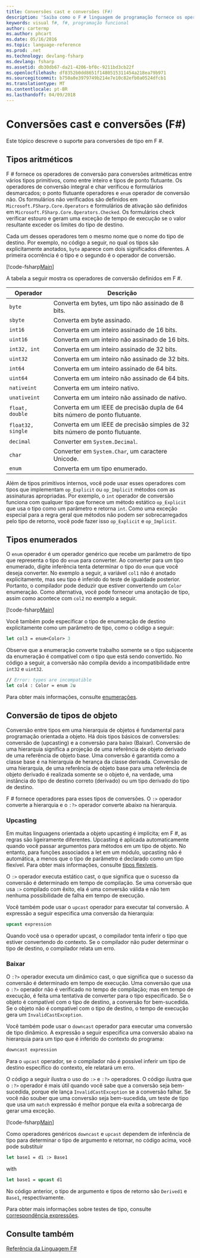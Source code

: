 ```yaml
---
title: Conversões cast e conversões (F#)
description: 'Saiba como o F # linguagem de programação fornece os operadores de conversão para conversões aritméticas entre vários tipos primitivos.'
keywords: visual f#, f#, programação funcional
author: cartermp
ms.author: phcart
ms.date: 05/16/2016
ms.topic: language-reference
ms.prod: .net
ms.technology: devlang-fsharp
ms.devlang: fsharp
ms.assetid: db30db67-da21-4206-bf0c-9211bd3cb22f
ms.openlocfilehash: df8352b0dd8651f1480515311454a218ea79b971
ms.sourcegitcommit: b750a8e3979749b214e7e10c82efb0a0524dfcb1
ms.translationtype: MT
ms.contentlocale: pt-BR
ms.lasthandoff: 04/09/2018
---
```

# <a name="casting-and-conversions-f"></a>Conversões cast e conversões (F#)

Este tópico descreve o suporte para conversões de tipo em F #.

## <a name="arithmetic-types"></a>Tipos aritméticos
F # fornece os operadores de conversão para conversões aritméticas entre vários tipos primitivos, como entre inteiro e tipos de ponto flutuante. Os operadores de conversão integral e char verificou e formulários desmarcados; o ponto flutuante operadores e `enum` operador de conversão não. Os formulários não verificados são definidos em `Microsoft.FSharp.Core.Operators` e formulários de ativação são definidos em `Microsoft.FSharp.Core.Operators.Checked`. Os formulários check verificar estouro e geram uma exceção de tempo de execução se o valor resultante exceder os limites do tipo de destino.

Cada um desses operadores tem o mesmo nome que o nome do tipo de destino. Por exemplo, no código a seguir, no qual os tipos são explicitamente anotados, `byte` aparece com dois significados diferentes. A primeira ocorrência é o tipo e o segundo é o operador de conversão.

[!code-fsharp[Main](../../../samples/snippets/fsharp/lang-ref-2/snippet4401.fs)]

A tabela a seguir mostra os operadores de conversão definidos em F #.

|Operador|Descrição|
|--------|-----------|
|`byte`|Converta em bytes, um tipo não assinado de 8 bits.|
|`sbyte`|Converta em byte assinado.|
|`int16`|Converta em um inteiro assinado de 16 bits.|
|`uint16`|Converta em um inteiro não assinado de 16 bits.|
|`int32, int`|Converta em um inteiro assinado de 32 bits.|
|`uint32`|Converta em um inteiro não assinado de 32 bits.|
|`int64`|Converta em um inteiro assinado de 64 bits.|
|`uint64`|Converta em um inteiro não assinado de 64 bits.|
|`nativeint`|Converta em um inteiro nativo.|
|`unativeint`|Converta em um inteiro não assinado de nativo.|
|`float, double`|Converta em um IEEE de precisão dupla de 64 bits número de ponto flutuante.|
|`float32, single`|Converta em um IEEE de precisão simples de 32 bits número de ponto flutuante.|
|`decimal`|Converter em `System.Decimal`.|
|`char`|Converter em `System.Char`, um caractere Unicode.|
|`enum`|Converta em um tipo enumerado.|
Além de tipos primitivos internos, você pode usar esses operadores com tipos que implementam `op_Explicit` ou `op_Implicit` métodos com as assinaturas apropriadas. Por exemplo, o `int` operador de conversão funciona com qualquer tipo que fornece um método estático `op_Explicit` que usa o tipo como um parâmetro e retorna `int`. Como uma exceção especial para a regra geral que métodos não podem ser sobrecarregados pelo tipo de retorno, você pode fazer isso `op_Explicit` e `op_Implicit`.

## <a name="enumerated-types"></a>Tipos enumerados
O `enum` operador é um operador genérico que recebe um parâmetro de tipo que representa o tipo do `enum` para converter. Ao converter para um tipo enumerado, digite inferência tenta determinar o tipo do `enum` que você deseja converter. No exemplo a seguir, a variável `col1` não é anotado explicitamente, mas seu tipo é inferido do teste de igualdade posterior. Portanto, o compilador pode deduzir que estiver convertendo um `Color` enumeração. Como alternativa, você pode fornecer uma anotação de tipo, assim como acontece com `col2` no exemplo a seguir.

[!code-fsharp[Main](../../../samples/snippets/fsharp/lang-ref-2/snippet4402.fs)]
    
Você também pode especificar o tipo de enumeração de destino explicitamente como um parâmetro de tipo, como o código a seguir:

```fsharp
let col3 = enum<Color> 3
```

Observe que a enumeração converte trabalho somente se o tipo subjacente da enumeração é compatível com o tipo que está sendo convertido. No código a seguir, a conversão não compila devido a incompatibilidade entre `int32` e `uint32`.

```fsharp
// Error: types are incompatible
let col4 : Color = enum 2u
```

Para obter mais informações, consulte [enumerações](enumerations.md).

## <a name="casting-object-types"></a>Conversão de tipos de objeto
Conversão entre tipos em uma hierarquia de objetos é fundamental para programação orientada a objeto. Há dois tipos básicos de conversões: conversão de (upcasting) e a conversão para baixo (Baixar). Conversão de uma hierarquia significa a projeção de uma referência de objeto derivado de uma referência de objeto base. Uma conversão é garantida como a classe base é na hierarquia de herança da classe derivada. Conversão de uma hierarquia, de uma referência de objeto base para uma referência de objeto derivado é realizada somente se o objeto é, na verdade, uma instância do tipo de destino correto (derivado) ou um tipo derivado do tipo de destino.

F # fornece operadores para esses tipos de conversões. O `:>` operador converte a hierarquia e o `:?>` operador converte abaixo na hierarquia.

### <a name="upcasting"></a>Upcasting
Em muitas linguagens orientada a objeto upcasting é implícita; em F #, as regras são ligeiramente diferentes. Upcasting é aplicada automaticamente quando você passar argumentos para métodos em um tipo de objeto. No entanto, para funções associados a let em um módulo, upcasting não é automática, a menos que o tipo de parâmetro é declarado como um tipo flexível. Para obter mais informações, consulte [tipos flexíveis](flexible-Types.md).

O `:>` operador executa estático cast, o que significa que o sucesso da conversão é determinado em tempo de compilação. Se uma conversão que usa `:>` compilado com êxito, ela é uma conversão válida e não tem nenhuma possibilidade de falha em tempo de execução.

Você também pode usar o `upcast` operador para executar tal conversão. A expressão a seguir especifica uma conversão da hierarquia:

```fsharp
upcast expression
```

Quando você usa o operador upcast, o compilador tenta inferir o tipo que estiver convertendo do contexto. Se o compilador não puder determinar o tipo de destino, o compilador relata um erro.

### <a name="downcasting"></a>Baixar
O `:?>` operador executa um dinâmico cast, o que significa que o sucesso da conversão é determinado em tempo de execução. Uma conversão que usa o `:?>` operador não é verificado no tempo de compilação; mas em tempo de execução, é feita uma tentativa de converter para o tipo especificado. Se o objeto é compatível com o tipo de destino, a conversão for bem-sucedida. Se o objeto não é compatível com o tipo de destino, o tempo de execução gera um `InvalidCastException`.

Você também pode usar o `downcast` operador para executar uma conversão de tipo dinâmico. A expressão a seguir especifica uma conversão abaixo na hierarquia para um tipo que é inferido do contexto do programa:

```fsharp
downcast expression
```

Para o `upcast` operador, se o compilador não é possível inferir um tipo de destino específico do contexto, ele relatará um erro.

O código a seguir ilustra o uso do `:>` e `:?>` operadores. O código ilustra que o `:?>` operador é mais útil quando você sabe que a conversão seja bem-sucedida, porque ele lança `InvalidCastException` se a conversão falhar. Se você não souber que uma conversão seja bem-sucedida, um teste de tipo que usa um `match` expressão é melhor porque ela evita a sobrecarga de gerar uma exceção.

[!code-fsharp[Main](../../../samples/snippets/fsharp/lang-ref-2/snippet4403.fs)]

Como operadores genéricos `downcast` e `upcast` dependem de inferência de tipo para determinar o tipo de argumento e retornar, no código acima, você pode substituir

```fsharp
let base1 = d1 :> Base1
```

with

```fsharp
let base1 = upcast d1
```

No código anterior, o tipo de argumento e tipos de retorno são `Derived1` e `Base1`, respectivamente.

Para obter mais informações sobre testes de tipo, consulte [correspondência expressões](match-Expressions.md).

## <a name="see-also"></a>Consulte também
[Referência da Linguagem F#](index.md)
